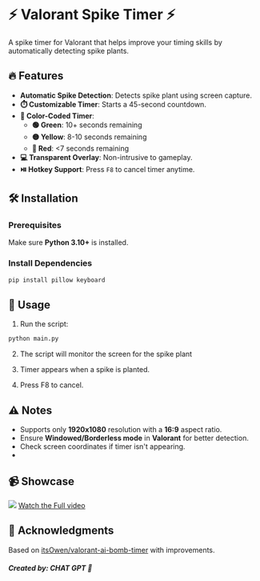 # ⚡ Valorant Spike Timer ⚡

A spike timer for Valorant that helps improve your timing skills by automatically detecting spike plants.

## 🔥 Features
- **Automatic Spike Detection**: Detects spike plant using screen capture.
- **⏱️ Customizable Timer**: Starts a 45-second countdown.
- **🎨 Color-Coded Timer**: 
  - **🟢 Green**: 10+ seconds remaining
  - **🟡 Yellow**: 8-10 seconds remaining
  - **🔴 Red**: <7 seconds remaining
- **💻 Transparent Overlay**: Non-intrusive to gameplay.
- **⏯️ Hotkey Support**: Press `F8` to cancel timer anytime.

## 🛠️ Installation
### Prerequisites
Make sure **Python 3.10+** is installed.

### Install Dependencies
```bash
pip install pillow keyboard
```
## 🚀 Usage
1. Run the script:
```bash
python main.py
```
2. The script will monitor the screen for the spike plant

3. Timer appears when a spike is planted.

4. Press F8 to cancel.

## ⚠️ Notes
- Supports only **1920x1080** resolution with a **16:9** aspect ratio.
- Ensure **Windowed/Borderless mode** in **Valorant** for better detection.
- Check screen coordinates if timer isn't appearing.
- 
## 📹 Showcase
![](https://s13.gifyu.com/images/b2Hgc.gif)
[Watch the Full video](https://streamable.com/j1go86)


## 🔗 Acknowledgments
Based on [itsOwen/valorant-ai-bomb-timer](https://github.com/itsOwen/valorant-ai-bomb-timer) with improvements.

##### Created by: CHAT GPT 🧠
